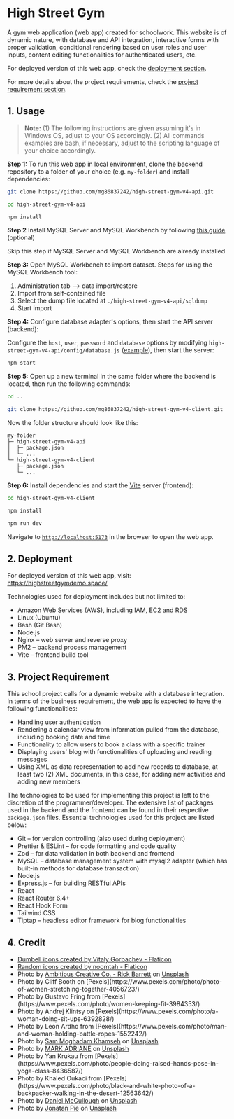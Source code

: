 # High Street Gym

A gym web application (web app) created for schoolwork. This website is of dynamic nature, with database and API integration, interactive forms with proper validation, conditional rendering based on user roles and user inputs, content editing functionalities for authenticated users, etc.

For deployed version of this web app, check the [deployment section](#2-deployment).

For more details about the project requirements, check the [project requirement section](#3-project-requirement).

## 1. Usage

> **Note:**
> (1) The following instructions are given assuming it's in Windows OS, adjust to your OS accordingly.
> (2) All commands examples are bash, if necessary, adjust to the scripting language of your choice accordingly.

**Step 1:** To run this web app in local environment, clone the backend repository to a folder of your choice (e.g. `my-folder`) and install dependencies:

```bash
git clone https://github.com/mg86837242/high-street-gym-v4-api.git

cd high-street-gym-v4-api

npm install
```

**Step 2** Install MySQL Server and MySQL Workbench by following [this guide](https://www.simplilearn.com/tutorials/mysql-tutorial/mysql-workbench-installation) (optional)

Skip this step if MySQL Server and MySQL Workbench are already installed

**Step 3:** Open MySQL Workbench to import dataset. Steps for using the MySQL Workbench tool:

1.  Administration tab –> data import/restore
2.  Import from self-contained file
3.  Select the dump file located at `./high-street-gym-v4-api/sqldump`
4.  Start import

**Step 4:** Configure database adapter's options, then start the API server (backend):

Configure the `host`, `user`, `password` and `database` options by modifying `high-street-gym-v4-api/config/database.js` ([example](https://github.com/sidorares/node-mysql2#using-connection-pools)), then start the server:

```bash
npm start
```

**Step 5:** Open up a new terminal in the same folder where the backend is located, then run the following commands:

```bash
cd ..

git clone https://github.com/mg86837242/high-street-gym-v4-client.git
```

Now the folder structure should look like this:

```
my-folder
├─ high-street-gym-v4-api
│  ├─ package.json
│  └─ ...
└─ high-street-gym-v4-client
   ├─ package.json
   └─ ...
```

**Step 6:** Install dependencies and start the [Vite](https://vitejs.dev/guide/#command-line-interface) server (frontend):

```bash
cd high-street-gym-v4-client

npm install

npm run dev
```

Navigate to [`http://localhost:5173`](http://localhost:5173) in the browser to open the web app.

## 2. Deployment

For deployed version of this web app, visit: https://highstreetgymdemo.space/

Technologies used for deployment includes but not limited to:

- Amazon Web Services (AWS), including IAM, EC2 and RDS
- Linux (Ubuntu)
- Bash (Git Bash)
- Node.js
- Nginx – web server and reverse proxy
- PM2 – backend process management
- Vite – frontend build tool

## 3. Project Requirement

This school project calls for a dynamic website with a database integration. In terms of the business requirement, the web app is expected to have the following functionalities:

- Handling user authentication
- Rendering a calendar view from information pulled from the database, including booking date and time
- Functionality to allow users to book a class with a specific trainer
- Displaying users' blog with functionalities of uploading and reading messages
- Using XML as data representation to add new records to database, at least two (2) XML documents, in this case, for adding new activities and adding new members

The technologies to be used for implementing this project is left to the discretion of the programmer/developer. The extensive list of packages used in the backend and the frontend can be found in their respective `package.json` files. Essential technologies used for this project are listed below:

- Git – for version controlling (also used during deployment)
- Prettier & ESLint – for code formatting and code quality
- Zod – for data validation in both backend and frontend
- MySQL – database management system with mysql2 adapter (which has built-in methods for database transaction)
- Node.js
- Express.js – for building RESTful APIs
- React
- React Router 6.4+
- React Hook Form
- Tailwind CSS
- Tiptap – headless editor framework for blog functionalities

## 4. Credit

- <a href="https://www.flaticon.com/free-icons/dumbell" title="Dumbell icons">Dumbell icons created by Vitaly Gorbachev - Flaticon</a>
- <a href="https://www.flaticon.com/free-icons/random" title="random icons">Random icons created by noomtah - Flaticon</a>
- <!-- Hero -->Photo by <a href="https://unsplash.com/@weareambitious?utm_source=unsplash&utm_medium=referral&utm_content=creditCopyText">Ambitious Creative Co. - Rick Barrett</a> on <a href="https://unsplash.com/photos/AcFdytAyJgk?utm_source=unsplash&utm_medium=referral&utm_content=creditCopyText">Unsplash</a>
- <!-- 7 Carousel Items -->Photo by Cliff Booth on [Pexels](https://www.pexels.com/photo/photo-of-women-stretching-together-4056723/)
- <!-- 7 Carousel Items -->Photo by Gustavo Fring from [Pexels](https://www.pexels.com/photo/women-keeping-fit-3984353/)
- <!-- 7 Carousel Items -->Photo by Andrej Klintsy on [Pexels](https://www.pexels.com/photo/a-woman-doing-sit-ups-6392828/)
- <!-- 7 Carousel Items -->Photo by Leon Ardho from [Pexels](https://www.pexels.com/photo/man-and-woman-holding-battle-ropes-1552242/)
- <!-- 7 Carousel Items -->Photo by <a href="https://unsplash.com/@sammoghadamkhamseh?utm_source=unsplash&utm_medium=referral&utm_content=creditCopyText">Sam Moghadam Khamseh</a> on <a href="https://unsplash.com/photos/W8CyjblrF8U?utm_source=unsplash&utm_medium=referral&utm_content=creditCopyText">Unsplash</a>
- <!-- 7 Carousel Items -->Photo by <a href="https://unsplash.com/@markadriane?utm_source=unsplash&utm_medium=referral&utm_content=creditCopyText">MARK ADRIANE</a> on <a href="https://unsplash.com/photos/FH6JcaCrYJ0?utm_source=unsplash&utm_medium=referral&utm_content=creditCopyText">Unsplash</a>
- <!-- 7 Carousel Items -->Photo by Yan Krukau from [Pexels](https://www.pexels.com/photo/people-doing-raised-hands-pose-in-yoga-class-8436587/)
- <!-- 404 Page -->Photo by Khaled Oukaci from [Pexels](https://www.pexels.com/photo/black-and-white-photo-of-a-backpacker-walking-in-the-desert-12563642/)
- <!-- Under Construction Page -->Photo by <a href="https://unsplash.com/@d_mccullough?utm_source=unsplash&utm_medium=referral&utm_content=creditCopyText">Daniel McCullough</a> on <a href="https://unsplash.com/photos/-FPFq_trr2Y?utm_source=unsplash&utm_medium=referral&utm_content=creditCopyText">Unsplash</a>
- <!-- Blog Example Image -->Photo by <a href="https://unsplash.com/@r3dmax?utm_source=unsplash&utm_medium=referral&utm_content=creditCopyText">Jonatan Pie</a> on <a href="https://unsplash.com/photos/xgTMSz6kegE?utm_source=unsplash&utm_medium=referral&utm_content=creditCopyText">Unsplash</a>
